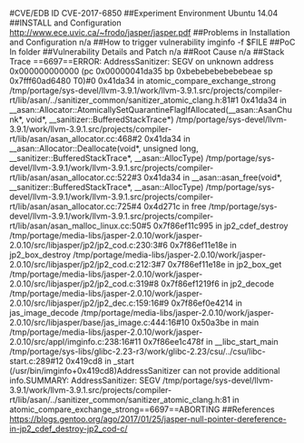 #CVE/EDB ID
CVE-2017-6850
##Experiment Environment
Ubuntu 14.04
##INSTALL and Configuration
http://www.ece.uvic.ca/~frodo/jasper/jasper.pdf
##Problems in Installation and Configuration
n/a
##How to trigger vulnerability
imginfo -f $FILE
##PoC
In folder
##Vulnerability Details and Patch
n/a
##Root Cause
n/a
##Stack Trace
==6697==ERROR: AddressSanitizer: SEGV on unknown address 0x000000000000 (pc 0x00000041da35 bp 0xbebebebebebebeae sp 0x7fff60ad6480 T0)#0 0x41da34 in atomic_compare_exchange_strong /tmp/portage/sys-devel/llvm-3.9.1/work/llvm-3.9.1.src/projects/compiler-rt/lib/asan/../sanitizer_common/sanitizer_atomic_clang.h:81#1 0x41da34 in __asan::Allocator::AtomicallySetQuarantineFlagIfAllocated(__asan::AsanChunk*, void*, __sanitizer::BufferedStackTrace*) /tmp/portage/sys-devel/llvm-3.9.1/work/llvm-3.9.1.src/projects/compiler-rt/lib/asan/asan_allocator.cc:468#2 0x41da34 in __asan::Allocator::Deallocate(void*, unsigned long, __sanitizer::BufferedStackTrace*, __asan::AllocType) /tmp/portage/sys-devel/llvm-3.9.1/work/llvm-3.9.1.src/projects/compiler-rt/lib/asan/asan_allocator.cc:522#3 0x41da34 in __asan::asan_free(void*, __sanitizer::BufferedStackTrace*, __asan::AllocType) /tmp/portage/sys-devel/llvm-3.9.1/work/llvm-3.9.1.src/projects/compiler-rt/lib/asan/asan_allocator.cc:725#4 0x4d271c in free /tmp/portage/sys-devel/llvm-3.9.1/work/llvm-3.9.1.src/projects/compiler-rt/lib/asan/asan_malloc_linux.cc:50#5 0x7f86ef11c995 in jp2_cdef_destroy /tmp/portage/media-libs/jasper-2.0.10/work/jasper-2.0.10/src/libjasper/jp2/jp2_cod.c:230:3#6 0x7f86ef11e18e in jp2_box_destroy /tmp/portage/media-libs/jasper-2.0.10/work/jasper-2.0.10/src/libjasper/jp2/jp2_cod.c:212:3#7 0x7f86ef11e18e in jp2_box_get /tmp/portage/media-libs/jasper-2.0.10/work/jasper-2.0.10/src/libjasper/jp2/jp2_cod.c:319#8 0x7f86ef1219f6 in jp2_decode /tmp/portage/media-libs/jasper-2.0.10/work/jasper-2.0.10/src/libjasper/jp2/jp2_dec.c:159:16#9 0x7f86ef0e4214 in jas_image_decode /tmp/portage/media-libs/jasper-2.0.10/work/jasper-2.0.10/src/libjasper/base/jas_image.c:444:16#10 0x50a3be in main /tmp/portage/media-libs/jasper-2.0.10/work/jasper-2.0.10/src/appl/imginfo.c:238:16#11 0x7f86ee1c478f in __libc_start_main /tmp/portage/sys-libs/glibc-2.23-r3/work/glibc-2.23/csu/../csu/libc-start.c:289#12 0x419cd8 in _start (/usr/bin/imginfo+0x419cd8)AddressSanitizer can not provide additional info.SUMMARY: AddressSanitizer: SEGV /tmp/portage/sys-devel/llvm-3.9.1/work/llvm-3.9.1.src/projects/compiler-rt/lib/asan/../sanitizer_common/sanitizer_atomic_clang.h:81 in atomic_compare_exchange_strong==6697==ABORTING
##References
https://blogs.gentoo.org/ago/2017/01/25/jasper-null-pointer-dereference-in-jp2_cdef_destroy-jp2_cod-c/
